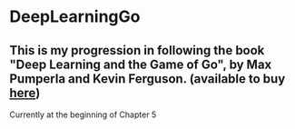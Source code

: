 # DeepLearningGo
## This is my progression in following the book "Deep Learning and the Game of Go", by Max Pumperla and Kevin Ferguson. (available to buy [here](https://www.amazon.com/Deep-Learning-Game-Max-Pumperla/dp/1617295329))

Currently at the beginning of Chapter 5
